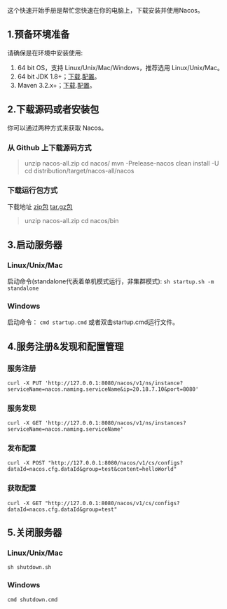 这个快速开始手册是帮忙您快速在你的电脑上，下载安装并使用Nacos。

## 1.预备环境准备
请确保是在环境中安装使用:

1. 64 bit OS，支持 Linux/Unix/Mac/Windows，推荐选用 Linux/Unix/Mac。
2. 64 bit JDK 1.8+；[下载](http://www.oracle.com/technetwork/java/javase/downloads/jdk8-downloads-2133151.html).[配置](https://docs.oracle.com/cd/E19182-01/820-7851/inst_cli_jdk_javahome_t/)。
3. Maven 3.2.x+；[下载](https://maven.apache.org/download.cgi).[配置](https://maven.apache.org/settings.html)。

## 2.下载源码或者安装包
你可以通过两种方式来获取 Nacos。

### 从 Github 上下载源码方式
  > unzip nacos-all.zip
  > cd nacos/
  > mvn -Prelease-nacos clean install -U  
  > cd distribution/target/nacos-all/nacos
  
### 下载运行包方式
下载地址 
[zip包](http://nacos.oss-cn-hangzhou-zmf.aliyuncs.com/nacos-server-0.1.0.zip)
[tar.gz包](http://nacos.oss-cn-hangzhou-zmf.aliyuncs.com/nacos-server-0.1.0.tar.gz)
  > unzip nacos-all.zip
  > cd nacos/bin
  
## 3.启动服务器
### Linux/Unix/Mac 
启动命令(standalone代表着单机模式运行，非集群模式):
`sh startup.sh -m standalone`

### Windows
启动命令：
`cmd startup.cmd`
或者双击startup.cmd运行文件。

## 4.服务注册&发现和配置管理
### 服务注册
`curl -X PUT 'http://127.0.0.1:8080/nacos/v1/ns/instance?serviceName=nacos.naming.serviceName&ip=20.18.7.10&port=8080'`

### 服务发现
`curl -X GET 'http://127.0.0.1:8080/nacos/v1/ns/instances?serviceName=nacos.naming.serviceName'`

### 发布配置
`curl -X POST "http://127.0.0.1:8080/nacos/v1/cs/configs?dataId=nacos.cfg.dataId&group=test&content=helloWorld"`

### 获取配置
`curl -X GET "http://127.0.0.1:8080/nacos/v1/cs/configs?dataId=nacos.cfg.dataId&group=test"`

## 5.关闭服务器
### Linux/Unix/Mac 
`sh shutdown.sh`

### Windows
`cmd shutdown.cmd`
